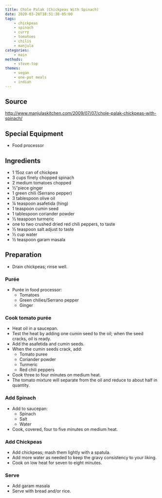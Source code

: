 ```yaml
---
title: Chole Palak (Chickpeas With Spinach)
date: 2020-03-28T18:51:38-05:00
tags:
    - chickpeas
    - spinach
    - curry
    - tomatoes
    - chilis
    - manjula
categories:
    - main
methods:
    - stove-top
themes:
    - vegan
    - one-pot meals
    - indian
---
```


## Source
http://www.manjulaskitchen.com/2009/07/07/chole-palak-chickpeas-with-spinach/

## Special Equipment

-   Food processor

## Ingredients

-   1 15oz can of chickpea
-   3 cups finely chopped spinach
-   2 medium tomatoes chopped
-   ½″piece ginger
-   1 green chili (Serrano pepper)
-   3 tablespoon olive oil
-   ¼ teaspoon asafetida (hing)
-   1 teaspoon cumin seed
-   1 tablespoon coriander powder
-   ½ teaspoon turmeric
-   one to two crushed dried red chili peppers, to taste
-   ½ teaspoon salt adjust to taste
-   ½ cup water
-   ½ teaspoon garam masala

## Preparation

-   Drain chickpeas; rinse well.

### Purée

-   Purée in food processor:
    -   Tomatoes
    -   Green chilies/Serrano pepper
    -   Ginger

### Cook tomato purée

-   Heat oil in a saucepan.
-   Test the heat by adding one cumin seed to the oil; when the seed
    cracks, oil is ready.
-   Add the asafetida and cumin seeds.
-   When the cumin seeds crack, add:
    -   Tomato puree
    -   Coriander powder
    -   Turmeric
    -   Red chili peppers
-   Cook three to four minutes on medium heat.
-   The tomato mixture will separate from the oil and reduce to about
    half in quantity.

### Add Spinach

-   Add to saucepan:
    -   Spinach
    -   Salt
    -   Water
-   Cook, covered, four to five minutes on medium heat.

### Add Chickpeas

-   Add chickpeas; mash them lightly with a spatula.
-   Add more water as needed to keep the gravy consistency to your
    liking.
-   Cook on low heat for seven to eight minutes.

### Serve

-   Add garam masala
-   Serve with bread and/or rice.
